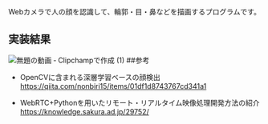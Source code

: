 
Webカメラで人の顔を認識して、輪郭・目・鼻などを描画するプログラムです。




## 実装結果

![無題の動画 ‐ Clipchampで作成 (1)](https://github.com/mametaro99/image-recognition/assets/141534298/07434304-f9b1-472c-88cc-0b2252f24915)
##参考
- OpenCVに含まれる深層学習ベースの顔検出
https://qiita.com/nonbiri15/items/01df1d8743767cd341a1


- WebRTC+Pythonを用いたリモート・リアルタイム映像処理開発方法の紹介
https://knowledge.sakura.ad.jp/29752/
